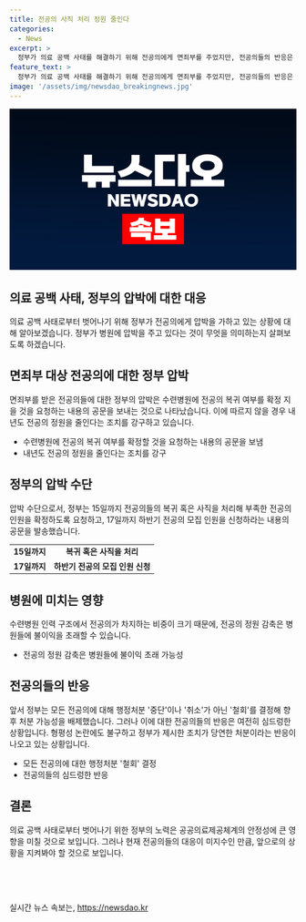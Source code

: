 ```yaml
---
title: 전공의 사직 처리 정원 줄인다
categories:
  - News
excerpt: >
  정부가 의료 공백 사태를 해결하기 위해 전공의에게 면죄부를 주었지만, 전공의들의 반응은 심드렁한 상태입니다. 정부는 수련병원에 복귀 여부를 확정 지을 것을 요청하고, 이에 따르지 않을 경우 내년도 전공의 정원을 줄인다는 내용의 공문을 보냈습니다. 이로 인해 병원들은 불이익을 받게 될 수 있으며, 전공의들의 실질적인 복귀 여부가 핵심 문제로 떠오르고 있습니다. 현재 전공의 1천여 명이 병원에서 근무 중이며, 이에 대한 정부의 당근 대책에도 불구하고 전공의들의 실질적인 돌아올 가능성은 미지수입니다. SBS Biz 류선우입니다. [홈페이지 = https://url.kr/9pghjn]
feature_text: >
  정부가 의료 공백 사태를 해결하기 위해 전공의에게 면죄부를 주었지만, 전공의들의 반응은 심드렁한 상태입니다. 정부는 수련병원에 복귀 여부를 확정 지을 것을 요청하고, 이에 따르지 않을 경우 내년도 전공의 정원을 줄인다는 내용의 공문을 보냈습니다. 이로 인해 병원들은 불이익을 받게 될 수 있으며, 전공의들의 실질적인 복귀 여부가 핵심 문제로 떠오르고 있습니다. 현재 전공의 1천여 명이 병원에서 근무 중이며, 이에 대한 정부의 당근 대책에도 불구하고 전공의들의 실질적인 돌아올 가능성은 미지수입니다. SBS Biz 류선우입니다. [홈페이지 = https://url.kr/9pghjn]
image: '/assets/img/newsdao_breakingnews.jpg'
---
```


<p><img src="/assets/img/newsdao_breakingnews.jpg" alt="ranknews 속보" /></p>

<h2>의료 공백 사태, 정부의 압박에 대한 대응</h2>

<p data-ke-size="size16">의료 공백 사태로부터 벗어나기 위해 정부가 전공의에게 압박을 가하고 있는 상황에 대해 알아보겠습니다. 정부가 병원에 압박을 주고 있다는 것이 무엇을 의미하는지 살펴보도록 하겠습니다.</p>

<h2 data-ke-size="size26">면죄부 대상 전공의에 대한 정부 압박</h2>

<p data-ke-size="size16">면죄부를 받은 전공의들에 대한 정부의 압박은 수련병원에 전공의 복귀 여부를 확정 지을 것을 요청하는 내용의 공문을 보내는 것으로 나타났습니다. 이에 따르지 않을 경우 내년도 전공의 정원을 줄인다는 조치를 강구하고 있습니다.</p>

<ul>
    <li>수련병원에 전공의 복귀 여부를 확정할 것을 요청하는 내용의 공문을 보냄</li>
    <li>내년도 전공의 정원을 줄인다는 조치를 강구</li>
</ul>

<h2 data-ke-size="size26">정부의 압박 수단</h2>

<p data-ke-size="size16">압박 수단으로서, 정부는 15일까지 전공의들의 복귀 혹은 사직을 처리해 부족한 전공의 인원을 확정하도록 요청하고, 17일까지 하반기 전공의 모집 인원을 신청하라는 내용의 공문을 발송했습니다.</p>

<table>
    <tr>
        <td style="text-align: center; height: 17px;"><b>15일까지</b></td>
        <td style="text-align: center; height: 17px;"><b>복귀 혹은 사직을 처리</b></td>
    </tr>
    <tr>
        <td style="text-align: center; height: 17px;"><b>17일까지</b></td>
        <td style="text-align: center; height: 17px;"><b>하반기 전공의 모집 인원 신청</b></td>
    </tr>
</table>

<h2 data-ke-size="size26">병원에 미치는 영향</h2>

<p data-ke-size="size16">수련병원 인력 구조에서 전공의가 차지하는 비중이 크기 때문에, 전공의 정원 감축은 병원들에 불이익을 초래할 수 있습니다.</p>

<ul>
    <li>전공의 정원 감축은 병원들에 불이익 초래 가능성</li>
</ul>

<h2 data-ke-size="size26">전공의들의 반응</h2>

<p data-ke-size="size16">앞서 정부는 모든 전공의에 대해 행정처분 '중단'이나 '취소'가 아닌 '철회'를 결정해 향후 처분 가능성을 배제했습니다. 그러나 이에 대한 전공의들의 반응은 여전히 심드렁한 상황입니다. 형평성 논란에도 불구하고 정부가 제시한 조치가 당연한 처분이라는 반응이 나오고 있는 상황입니다.</p>

<ul>
    <li>모든 전공의에 대한 행정처분 '철회' 결정</li>
    <li>전공의들의 심드렁한 반응</li>
</ul>

<h2 data-ke-size="size26">결론</h2>

<p data-ke-size="size16">의료 공백 사태로부터 벗어나기 위한 정부의 노력은 공공의료제공체계의 안정성에 큰 영향을 미칠 것으로 보입니다. 그러나 현재 전공의들의 대응이 미지수인 만큼, 앞으로의 상황을 지켜봐야 할 것으로 보입니다. </p>

<p data-ke-size="size16">&nbsp;</p>

<p data-ke-size="size16">&nbsp;</p>
실시간 뉴스 속보는, <a href="https://newsdao.kr" rel="dofollow">https://newsdao.kr</a>


